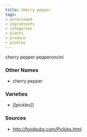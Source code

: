 ```yaml
---
title: cherry pepper
tags:
- unreviewed
- ingredients
- categories
- plants
- produce
- pickles
---
```

cherry pepper pepperoncini

### Other Names

* cherry pepper

### Varieties

* [[pickles]]

### Sources
* http://foodsubs.com/Pickles.html
